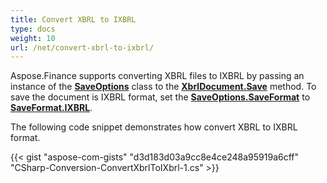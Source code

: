 ```yaml
---
title: Convert XBRL to IXBRL
type: docs
weight: 10
url: /net/convert-xbrl-to-ixbrl/
---
```


Aspose.Finance supports converting XBRL files to IXBRL by passing an instance of the [**SaveOptions**](https://apireference.aspose.com/finance/net/aspose.finance.xbrl/saveoptions) class to the [**XbrlDocument.Save**](https://apireference.aspose.com/finance/net/aspose.finance.xbrl/xbrldocument/methods/save/index) method. To save the document is IXBRL format, set the [**SaveOptions.SaveFormat**](https://apireference.aspose.com/finance/net/aspose.finance.xbrl/saveoptions/properties/saveformat) to [**SaveFormat.IXBRL**](https://apireference.aspose.com/finance/net/aspose.finance.xbrl/saveformat).

The following code snippet demonstrates how convert XBRL to IXBRL format.

{{< gist "aspose-com-gists" "d3d183d03a9cc8e4ce248a95919a6cff" "CSharp-Conversion-ConvertXbrlToIXbrl-1.cs" >}}
